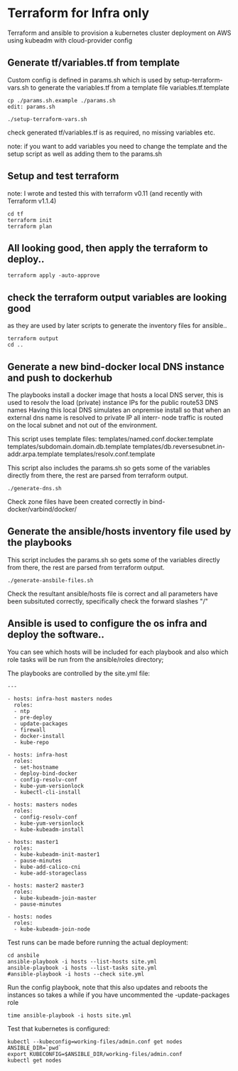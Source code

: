 # Terraform for Infra only
Terraform and ansible to provision a kubernetes cluster deployment on AWS using kubeadm with cloud-provider config

## Generate tf/variables.tf from template
Custom config is defined in params.sh which is used by setup-terraform-vars.sh to generate the variables.tf from a template file variables.tf.template
```
cp ./params.sh.example ./params.sh
edit: params.sh

./setup-terraform-vars.sh
```
check generated tf/variables.tf is as required, no missing variables etc.

note: if you want to add variables you need to change the template and the setup script as well as adding them to the params.sh


## Setup and test terraform

note: I wrote and tested this with terraform v0.11 (and recently with Terraform v1.1.4)

```
cd tf
terraform init
terraform plan
```

## All looking good, then apply the terraform to deploy..

```
terraform apply -auto-approve
```

## check the terraform output variables are looking good
as they are used by later scripts to generate the inventory files for ansible..

```
terraform output
cd ..
```

## Generate a new bind-docker local DNS instance and push to dockerhub
The playbooks install a docker image that hosts a local DNS server, this is used to resolv the load (private) instance IPs for the public route53 DNS names
Having this local DNS simulates an onpremise install so that when an external dns name is resolved to private IP all interr- node traffic is routed on the local subnet and not out of the environment.

This script uses template files:
templates/named.conf.docker.template
templates/subdomain.domain.db.template
templates/db.reversesubnet.in-addr.arpa.template
templates/resolv.conf.template

This script also includes the params.sh so gets some of the variables directly from there, the rest are parsed from terraform output.
```
./generate-dns.sh
```
Check zone files have been created correctly in bind-docker/varbind/docker/


## Generate the ansible/hosts inventory file used by the playbooks
This script includes the params.sh so gets some of the variables directly from there, the rest are parsed from terraform output.
```
./generate-ansbile-files.sh
```
Check the resultant ansible/hosts file is correct and all parameters have been subsituted correctly, specifically check the forward slashes "/"


## Ansible is used to configure the os infra and deploy the software..
You can see which hosts will be included for each playbook and also which role tasks will be run from the ansible/roles directory;

The playbooks are controlled by the site.yml file:
```
---

- hosts: infra-host masters nodes
  roles:
  - ntp
  - pre-deploy
  - update-packages
  - firewall
  - docker-install
  - kube-repo

- hosts: infra-host
  roles:
  - set-hostname
  - deploy-bind-docker
  - config-resolv-conf
  - kube-yum-versionlock
  - kubectl-cli-install

- hosts: masters nodes
  roles:
  - config-resolv-conf
  - kube-yum-versionlock
  - kube-kubeadm-install

- hosts: master1
  roles:
  - kube-kubeadm-init-master1
  - pause-minutes
  - kube-add-calico-cni
  - kube-add-storageclass

- hosts: master2 master3
  roles:
  - kube-kubeadm-join-master
  - pause-minutes

- hosts: nodes
  roles:
  - kube-kubeadm-join-node
```

Test runs can be made before running the actual deployment:
```
cd ansbile
ansible-playbook -i hosts --list-hosts site.yml
ansible-playbook -i hosts --list-tasks site.yml
#ansible-playbook -i hosts --check site.yml
```

Run the config playbook, note that this also updates and reboots the instances so takes a while if you have uncommented the -update-packages role
```
time ansible-playbook -i hosts site.yml
```

Test that kubernetes is configured:
```
kubectl --kubeconfig=working-files/admin.conf get nodes
ANSIBLE_DIR=`pwd`
export KUBECONFIG=$ANSIBLE_DIR/working-files/admin.conf
kubectl get nodes
```


